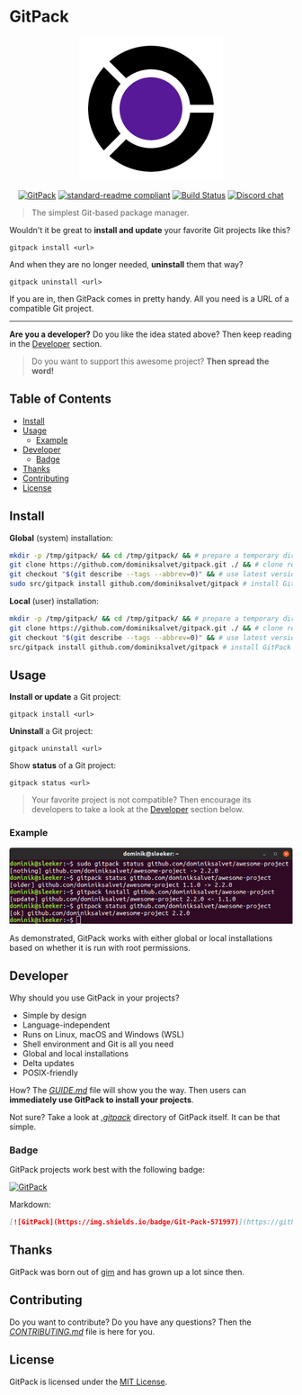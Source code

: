 # GitPack

<p align="center">
    <a href="https://github.com/dominiksalvet/gitpack">
        <img src="img/gitpack.png" alt="GitPack logo" height="256"></a>
</p>

<p align="center">
    <a href="https://github.com/dominiksalvet/gitpack">
        <img src="https://img.shields.io/badge/Git-Pack-571997" alt="GitPack"></a>
    <a href="https://github.com/RichardLitt/standard-readme">
        <img src="https://img.shields.io/badge/readme_style-standard-brightgreen" alt="standard-readme compliant"></a>
    <a href="https://travis-ci.com/dominiksalvet/gitpack">
        <img src="https://travis-ci.com/dominiksalvet/gitpack.svg?branch=master" alt="Build Status"></a>
    <a href="https://discord.gg/BE45Y4j">
        <img src="https://img.shields.io/discord/588895022955495424" alt="Discord chat"></a>
</p>

> The simplest Git-based package manager.

Wouldn't it be great to **install and update** your favorite Git projects like this?

```
gitpack install <url>
```

And when they are no longer needed, **uninstall** them that way?

```
gitpack uninstall <url>
```

If you are in, then GitPack comes in pretty handy. All you need is a URL of a compatible Git project.

---

**Are you a developer?** Do you like the idea stated above? Then keep reading in the [Developer](#developer) section.

> Do you want to support this awesome project? **Then spread the word!**

## Table of Contents

* [Install](#install)
* [Usage](#usage)
  * [Example](#example)
* [Developer](#developer)
  * [Badge](#badge)
* [Thanks](#thanks)
* [Contributing](#contributing)
* [License](#license)

## Install

**Global** (system) installation:

```sh
mkdir -p /tmp/gitpack/ && cd /tmp/gitpack/ && # prepare a temporary directory
git clone https://github.com/dominiksalvet/gitpack.git ./ && # clone repository
git checkout "$(git describe --tags --abbrev=0)" && # use latest version
sudo src/gitpack install github.com/dominiksalvet/gitpack # install GitPack
```

**Local** (user) installation:

```sh
mkdir -p /tmp/gitpack/ && cd /tmp/gitpack/ && # prepare a temporary directory
git clone https://github.com/dominiksalvet/gitpack.git ./ && # clone repository
git checkout "$(git describe --tags --abbrev=0)" && # use latest version
src/gitpack install github.com/dominiksalvet/gitpack # install GitPack
```

## Usage

**Install or update** a Git project:

```
gitpack install <url>
```

**Uninstall** a Git project:

```
gitpack uninstall <url>
```

Show **status** of a Git project:

```
gitpack status <url>
```

> Your favorite project is not compatible? Then encourage its developers to take a look at the [Developer](#developer) section below.

### Example

<p align="center">
    <img src="img/example.png" alt="GitPack example">
</p>

As demonstrated, GitPack works with either global or local installations based on whether it is run with root permissions.

## Developer

Why should you use GitPack in your projects?

* Simple by design
* Language-independent
* Runs on Linux, macOS and Windows (WSL)
* Shell environment and Git is all you need
* Global and local installations
* Delta updates
* POSIX-friendly

How? The [*GUIDE.md*](GUIDE.md) file will show you the way. Then users can **immediately use GitPack to install your projects**.

Not sure? Take a look at [*.gitpack*](.gitpack) directory of GitPack itself. It can be that simple.

### Badge

GitPack projects work best with the following badge:

[![GitPack](https://img.shields.io/badge/Git-Pack-571997)](https://github.com/dominiksalvet/gitpack)

Markdown:

```markdown
[![GitPack](https://img.shields.io/badge/Git-Pack-571997)](https://github.com/dominiksalvet/gitpack)
```

## Thanks

GitPack was born out of [gim](https://github.com/dominiksalvet/gim) and has grown up a lot since then.

## Contributing

Do you want to contribute? Do you have any questions? Then the [*CONTRIBUTING.md*](CONTRIBUTING.md) file is here for you.

## License

GitPack is licensed under the [MIT License](LICENSE.txt).
